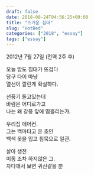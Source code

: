 ```yaml
---
draft: false
date: 2018-08-24T04:56:25+09:00
title: "뜨거운 침대"
slug: "HotBed"
categories: ["2018", "essay"]
tags: ["essay"]
---
```

2012년 7월 27일 (전역 2주 후)  

오늘 밤도 침대가 뜨겁다  
당구 다이 마냥  
열선이 깔린게 확실하다.

선풍기 돌고있는데  
바람은 어디로가고  
나는 왜 강풍 앞에 땀흘리는가.  

우리집 에어컨.  
그는 백마타고 온 초인  
백색 옷을 입고 침묵으로 일관.  

살아 생전    
미동 조차 하지않은 그.  
자다깨서 보면 귀신같을 뿐  